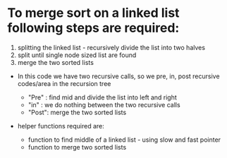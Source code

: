 # To merge sort on a linked list following steps are required:
1) splitting the linked list - recursively divide the list into two halves
2) split until single node sized list are found
3) merge the two sorted lists

- In this code we have two recursive calls, so we pre, in, post recursive codes/area in the recursion tree
  - "Pre" : find mid and divide the list into left and right
  - "in"  : we do nothing between the two recursive calls
  - "Post": merge the two sorted lists

- helper functions required are:
  - function to find middle of a linked list - using slow and fast pointer
  - function to merge two sorted lists
